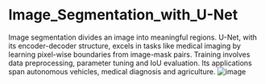 # Image_Segmentation_with_U-Net
Image segmentation divides an image into meaningful regions. U-Net, with its encoder-decoder structure, excels in tasks like medical imaging by learning pixel-wise boundaries from image-mask pairs. Training involves data preprocessing, parameter tuning and IoU evaluation. Its applications span autonomous vehicles, medical diagnosis and agriculture.
![image](imgs/Figure_1_AP.jpeg)
